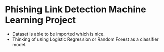 # Phishing Link Detection Machine Learning Project

- Dataset is able to be imported which is nice.
- Thinking of using Logistic Regression or Random Forest as a classifier model.